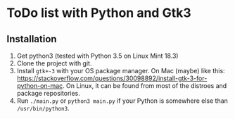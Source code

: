 # ToDo list with Python and Gtk3

## Installation

1. Get python3 (tested with Python 3.5 on Linux Mint 18.3)
2. Clone the project with git.
3. Install `gtk+-3` with your OS package manager. On Mac (maybe) like this: https://stackoverflow.com/questions/30098892/install-gtk-3-for-python-on-mac. On Linux, it can be found from most of the distroes and package repositories.
4. Run `./main.py` or `python3 main.py` if your Python is somewhere else than `/usr/bin/python3`.
